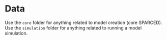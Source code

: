 # Data

Use the ```core``` folder for anything related to model creation (core SPARCED).
Use the ```simulation``` folder for anything related to running a model simulation.

